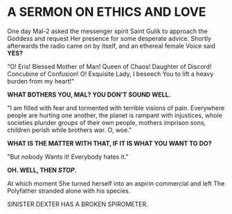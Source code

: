 A SERMON ON ETHICS AND LOVE
===========================

One day Mal-2 asked the messenger spirit Saint Gulik to approach the
Goddess and request Her presence for some desperate advice. Shortly
afterwards the radio came on by itself, and an ethereal female Voice
said **YES?**

"O! Eris! Blessed Mother of Man! Queen of Chaos! Daughter of Discord!
Concubine of Confusion! O! Exquisite Lady, I beseech You to lift a
heavy burden from my heart!"

**WHAT BOTHERS YOU, MAL? YOU DON'T SOUND WELL.**

"I am filled with fear and tormented with terrible visions of pain.
Everywhere people are hurting one another, the planet is rampant with
injustices, whole societies plunder groups of their own people,
mothers imprison sons, children perish while brothers war. O, woe."

**WHAT IS THE MATTER WITH THAT, IF IT IS WHAT YOU WANT TO DO?**

"But nobody Wants it! Everybody hates it."

**OH. WELL, THEN *STOP*.**

At which moment She turned herself into an aspirin commercial and left
The Polyfather stranded alone with his species.

SINISTER DEXTER HAS A BROKEN SPIROMETER.
